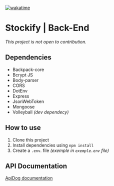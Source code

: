 [![wakatime](https://wakatime.com/badge/user/018b9a98-62ec-4367-ac4b-ebf7d7e3638e/project/018d45e9-6487-439d-a555-81b10a218937.svg)](https://wakatime.com/badge/user/018b9a98-62ec-4367-ac4b-ebf7d7e3638e/project/018d45e9-6487-439d-a555-81b10a218937)

# Stockify | Back-End

_This project is not open to contribution._

## Dependencies

- Backpack-core
- Bcrypt JS
- Body-parser
- CORS
- DotEnv
- Express
- JsonWebToken
- Mongoose
- Volleyball _(dev dependecy)_

## How to use

1. Clone this project
2. Install dependencies using `npm install`
3. Create a `.env`. file _(exemple in `exemple.env` file)_

## API Documentation

[ApiDog documentation](https://www.apidog.com/apidoc/shared-587f14f4-8b8b-49aa-bd06-4bfef50230d0)

